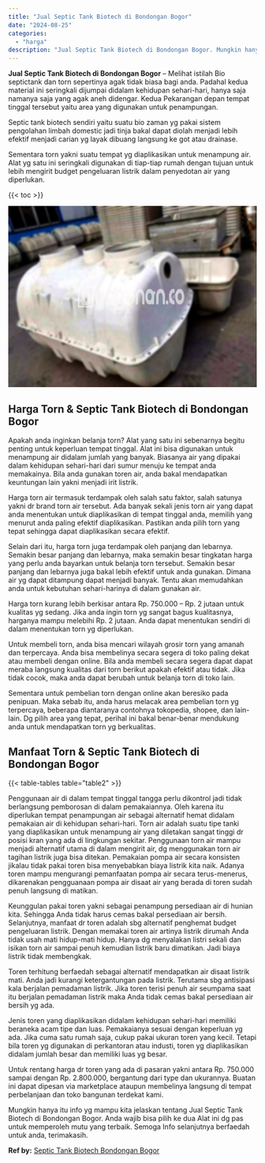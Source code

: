 ```yaml
---
title: "Jual Septic Tank Biotech di Bondongan Bogor"
date: "2024-08-25"
categories: 
  - "harga"
description: "Jual Septic Tank Biotech di Bondongan Bogor. Mungkin hanya itu info yg mampu kita jelaskan tentang Jual Septic Tank Biotech di Bondongan Bogor. Anda wajib bi..."
---
```


**Jual Septic Tank Biotech di Bondongan Bogor** – Melihat istilah Bio septictank dan torn sepertinya agak tidak biasa bagi anda. Padahal kedua material ini seringkali dijumpai didalam kehidupan sehari-hari, hanya saja namanya saja yang agak aneh didengar. Kedua Pekarangan depan tempat tinggal tersebut yaitu area yang digunakan untuk penampungan.

Septic tank biotech sendiri yaitu suatu bio zaman yg pakai sistem pengolahan limbah domestic jadi tinja bakal dapat diolah menjadi lebih efektif menjadi carian yg layak dibuang langsung ke got atau drainase.

Sementara torn yakni suatu tempat yg diaplikasikan untuk menampung air. Alat yg satu ini seringkali digunakan di tiap-tiap rumah dengan tujuan untuk lebih mengirit budget pengeluaran listrik dalam penyedotan air yang diperlukan.

{{< toc >}}

![Jual Septic Tank Biotech di Bondongan Bogor](/images/jual-bio-septictank-34.png)

## Harga Torn & Septic Tank Biotech di Bondongan Bogor

Apakah anda inginkan belanja torn? Alat yang satu ini sebenarnya begitu penting untuk keperluan tempat tinggal. Alat ini bisa digunakan untuk menampung air didalam jumlah yang banyak. Biasanya air yang dipakai dalam kehidupan sehari-hari dari sumur menuju ke tempat anda memakainya. Bila anda gunakan toren air, anda bakal mendapatkan keuntungan lain yakni menjadi irit listrik.

Harga torn air termasuk terdampak oleh salah satu faktor, salah satunya yakni dr brand torn air tersebut. Ada banyak sekali jenis torn air yang dapat anda menentukan untuk diaplikasikan di tempat tinggal anda, memilih yang menurut anda paling efektif diaplikasikan. Pastikan anda pilih torn yang tepat sehingga dapat diaplikasikan secara efektif.

Selain dari itu, harga torn juga terdampak oleh panjang dan lebarnya. Semakin besar panjang dan lebarnya, maka semakin besar tingkatan harga yang perlu anda bayarkan untuk belanja torn tersebut. Semakin besar panjang dan lebarnya juga bakal lebih efektif untuk anda gunakan. Dimana air yg dapat ditampung dapat menjadi banyak. Tentu akan memudahkan anda untuk kebutuhan sehari-harinya di dalam gunakan air.

Harga torn kurang lebih berkisar antara Rp. 750.000 – Rp. 2 jutaan untuk kualitas yg sedang. Jika anda ingin torn yg sangat bagus kualitasnya, harganya mampu melebihi Rp. 2 jutaan. Anda dapat menentukan sendiri di dalam menentukan torn yg diperlukan.

Untuk membeli torn, anda bisa mencari wilayah grosir torn yang amanah dan terpercaya. Anda bisa membelinya secara segera di toko paling dekat atau membeli dengan online. Bila anda membeli secara segera dapat dapat meraba langsung kualitas dari torn berikut apakah efektif atau tidak. Jika tidak cocok, maka anda dapat berubah untuk belanja torn di toko lain.

Sementara untuk pembelian torn dengan online akan beresiko pada penipuan. Maka sebab itu, anda harus melacak area pembelian torn yg terpercaya, beberapa diantaranya contohnya tokopedia, shopee, dan lain-lain. Dg pilih area yang tepat, perihal ini bakal benar-benar mendukung anda untuk mendapatkan torn yg berkualitas.

## Manfaat Torn & Septic Tank Biotech di Bondongan Bogor

{{< table-tables table="table2" >}}

Penggunaan air di dalam tempat tinggal tangga perlu dikontrol jadi tidak berlangsung pemborosan di dalam pemakaiannya. Oleh karena itu diperlukan tempat penampungan air sebagai alternatif hemat didalam pemakaian air di kehidupan sehari-hari. Torn air adalah suatu tipe tanki yang diaplikasikan untuk menampung air yang diletakan sangat tinggi dr posisi kran yang ada di lingkungan sekitar. Penggunaan torn air mampu menjadi alternatif utama di dalam mengirit air, dg menggunakan torn air tagihan listrik juga bisa ditekan. Pemakaian pompa air secara konsisten jikalau tidak pakai toren bisa menyebabkan biaya listrik kita naik. Adanya toren mampu mengurangi pemanfaatan pompa air secara terus-menerus, dikarenakan pengguanaan pompa air disaat air yang berada di toren sudah penuh langsung di matikan.

Keunggulan pakai toren yakni sebagai penampung persediaan air di hunian kita. Sehingga Anda tidak harus cemas bakal persediaan air bersih. Selanjutnya, manfaat dr toren adalah sbg alternatif penghemat budget pengeluaran listrik. Dengan memakai toren air artinya listrik dirumah Anda tidak usah mati hidup-mati hidup. Hanya dg menyalakan listri sekali dan isikan torn air sampai penuh kemudian listrik baru dimatikan. Jadi biaya listrik tidak membengkak.

Toren terhitung berfaedah sebagai alternatif mendapatkan air disaat listrik mati. Anda jadi kurangi ketergantungan pada listrik. Terutama sbg antisipasi kala berjalan pemadaman listrik. Jika toren terisi penuh air seumpama saat itu berjalan pemadaman listrik maka Anda tidak cemas bakal persediaan air bersih yg ada.

Jenis toren yang diaplikasikan didalam kehidupan sehari-hari memiliki beraneka acam tipe dan luas. Pemakaianya sesuai dengan keperluan yg ada. Jika cuma satu rumah saja, cukup pakai ukuran toren yang kecil. Tetapi bila toren yg digunakan di perkantoran atau industi, toren yg diaplikasikan didalam jumlah besar dan memiliki luas yg besar.

Untuk rentang harga dr toren yang ada di pasaran yakni antara Rp. 750.000 sampai dengan Rp. 2.800.000, bergantung dari type dan ukurannya. Buatan ini dapat dipesan via marketplace ataupun membelinya langsung di tempat perbelanjaan dan toko bangunan terdekat kami.

Mungkin hanya itu info yg mampu kita jelaskan tentang Jual Septic Tank Biotech di Bondongan Bogor. Anda wajib bisa pilih ke dua Alat ini dg pas untuk memperoleh mutu yang terbaik. Semoga Info selanjutnya berfaedah untuk anda, terimakasih.

**Ref by:** [Septic Tank Biotech Bondongan Bogor](https://id.wikipedia.org/wiki/Septic)
